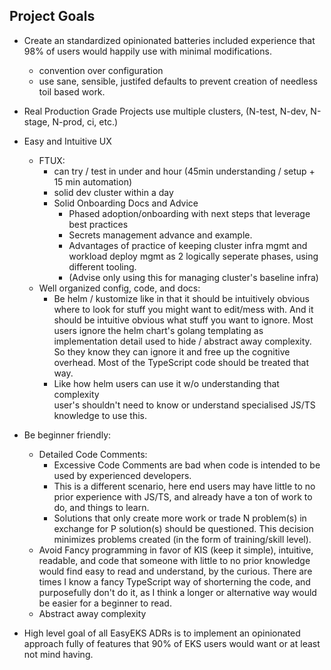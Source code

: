 ## Project Goals
* Create an standardized opinionated batteries included experience that 98% of users would happily use
  with minimal modifications.
  * convention over configuration
  * use sane, sensible, justifed defaults to prevent creation of needless toil based work.
* Real Production Grade Projects use multiple clusters, (N-test, N-dev, N-stage, N-prod, ci, etc.)
* Easy and Intuitive UX
  * FTUX:
    * can try / test in under and hour (45min understanding / setup + 15 min automation)
    * solid dev cluster within a day
    * Solid Onboarding Docs and Advice
      * Phased adoption/onboarding with next steps that leverage best practices
      * Secrets management advance and example.
      * Advantages of practice of keeping cluster infra mgmt and workload deploy mgmt as 2 logically
        seperate phases, using different tooling. 
      * (Advise only using this for managing cluster's baseline infra)
  * Well organized config, code, and docs:
    * Be helm / kustomize like in that it should be intuitively obvious where to look for stuff you
      might want to edit/mess with. And it should be intuitive obvious what stuff you want to ignore.
      Most users ignore the helm chart's golang templating as implementation detail used to hide / 
      abstract away complexity. So they know they can ignore it and free up the cognitive overhead.
      Most of the TypeScript code should be treated that way. 
    * Like how helm users can use it w/o understanding that complexity  
      user's shouldn't need to know or understand specialised JS/TS knowledge to use this.
* Be beginner friendly:
  * Detailed Code Comments:
    * Excessive Code Comments are bad when code is intended to be used by experienced developers.
    * This is a different scenario, here end users may have little to no prior experience with
      JS/TS, and already have a ton of work to do, and things to learn.
    * Solutions that only create more work or trade N problem(s) in exchange for P solution(s) should
      be questioned. This decision minimizes problems created (in the form of training/skill level).
  * Avoid Fancy programming in favor of KIS (keep it simple), intuitive, readable, and code that
    someone with little to no prior knowledge would find easy to read and understand, by the curious.
    There are times I know a fancy TypeScript way of shorterning the code, and purposefully don't do
    it, as I think a longer or alternative way would be easier for a beginner to read.
  * Abstract away complexity

* High level goal of all EasyEKS ADRs is to implement an opinionated approach fully of features that
  90% of EKS users would want or at least not mind having. 
